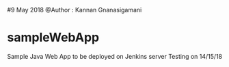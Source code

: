 #9 May 2018 @Author : Kannan Gnanasigamani
# sampleWebApp
Sample Java Web App to be deployed on Jenkins server
Testing on 14/15/18
